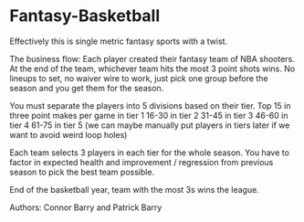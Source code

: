 # Fantasy-Basketball
Effectively this is single metric fantasy sports with a twist. 

The business flow:
Each player created their fantasy team of NBA shooters.  At the end of the team, whichever team hits the most 3 point shots wins.  No lineups to set, no waiver wire to work, just pick one group before the season and you get them for the season.  

You must separate the players into 5 divisions based on their tier. 
Top 15 in three point makes per game in tier 1
16-30 in tier 2
31-45 in tier 3
46-60 in tier 4
61-75 in tier 5 
(we can maybe manually put players in tiers later if we want to avoid weird loop holes)

Each team selects 3 players in each tier for the whole season.  You have to factor in expected health and improvement / regression from previous season to pick the best team possible.

End of the basketball year, team with the most 3s wins the league.

Authors: Connor Barry and Patrick Barry

